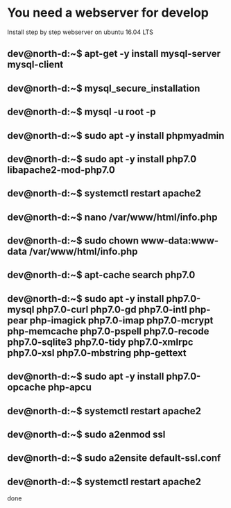 # You need a webserver for develop
Install step by step webserver on ubuntu 16.04 LTS

## dev@north-d:~$ apt-get -y install mysql-server mysql-client
## dev@north-d:~$ mysql_secure_installation
## dev@north-d:~$ mysql -u root -p
## dev@north-d:~$ sudo apt -y install phpmyadmin
## dev@north-d:~$ sudo apt -y install php7.0 libapache2-mod-php7.0
## dev@north-d:~$ systemctl restart apache2
## dev@north-d:~$ nano /var/www/html/info.php
## dev@north-d:~$ sudo chown www-data:www-data /var/www/html/info.php
## dev@north-d:~$ apt-cache search php7.0
## dev@north-d:~$ sudo apt -y install php7.0-mysql php7.0-curl php7.0-gd php7.0-intl php-pear php-imagick php7.0-imap php7.0-mcrypt php-memcache php7.0-pspell php7.0-recode php7.0-sqlite3 php7.0-tidy php7.0-xmlrpc php7.0-xsl php7.0-mbstring php-gettext
## dev@north-d:~$ sudo apt -y install php7.0-opcache php-apcu
## dev@north-d:~$ systemctl restart apache2
## dev@north-d:~$ sudo a2enmod ssl
## dev@north-d:~$ sudo a2ensite default-ssl.conf
## dev@north-d:~$ systemctl restart apache2 
done
